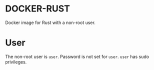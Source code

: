 # DOCKER-RUST

Docker image for Rust with a non-root user.

# User

The non-root user is `user`. Password is not set for `user`. `user` has sudo privileges.

